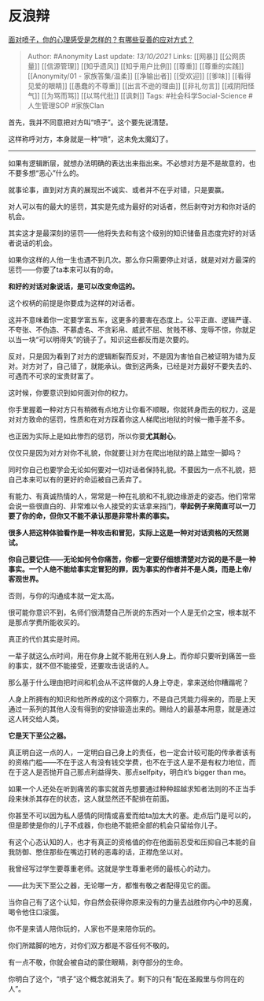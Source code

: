 # 反浪辩
[面对喷子，你的心理感受是怎样的？有哪些妥善的应对方式？](https://www.zhihu.com/question/27507216/answer/1007913097)

> Author: #Anonymity 
Last update: *13/10/2021* 
Links: [[网暴]] [[公网质量]] [[信源管理]] [[知乎遗风]] [[知乎用户比例]] [[尊重]] [[尊重的实践]] [[Anonymity/01 - 家族答集/温柔]] [[净输出者]] [[受欢迎]] [[爹味]] [[看得见爱的眼睛]] [[愚蠢的不尊重]] [[出言不逊的理由]] [[非礼勿言]] [[戒阴阳怪气]] [[为骂而骂]] [[以骂代批]] [[讽刺]]
Tags:  #社会科学Social-Science #人生管理SOP #家族Clan 

首先，我并不同意把对方叫“喷子”。这个要先说清楚。

这样称呼对方，本身就是一种“喷”，这未免太魔幻了。

---

如果有逻辑断层，就想办法明确的表达出来指出来。不必想对方是不是故意的，也不要多想“恶心”什么的。

就事论事，直到对方真的展现出不诚实、或者并不在乎对错，只是要赢。

对人可以有的最大的惩罚，其实是先成为最好的对话者，然后剥夺对方和你对话的机会。

其实这才是最深刻的惩罚——他将失去和有这个级别的知识储备且态度完好的对话者说话的机会。

如果你这样的人他一生也遇不到几次。那么你只需要停止对话，就是对对方最深的惩罚——你要了ta本来可以有的命。

**和好的对话对象说话，是可以改变命运的。**

这个权柄的前提是你要成为这样的对话者。

这并不意味着你一定要学富五车，这更多的要害在态度上。公平正直、逻辑严谨、不夸张、不伪造、不慕虚名、不贪彩帛、威武不屈、贫贱不移、宠辱不惊，你就足以当一块“可以明得失”的镜子了。知识这些都反而是次要的。

反对，只是因为看到了对方的逻辑断裂而反对，不是因为害怕自己被证明为错为反对。对方对了，自己错了，就能承认。做到这两条，已经是对方最好不要失去的、可遇而不可求的宝贵财富了。

  

这时候，你要意识到如何面对你的权力。

你手里握着一种对方只有稍微有点地方让你看不顺眼，你就转身而去的权力，这是对对方致命的惩罚，性质和在对方踩着你这人梯爬出地狱的时候一撒手差不多。

也正因为实际上是如此惨烈的惩罚，所以你要**尤其耐心**。

仅仅只是因为对方对你不礼貌，你就要让对方在爬出地狱的路上踏空一脚吗？

同时你自己也要学会无论如何要对一切对话者保持礼貌。不要因为一点不礼貌，把自己本来可以有的更好的命运被自己丢弃了。

有能力、有真诚热情的人，常常是一种在礼貌和不礼貌边缘游走的姿态。他们常常会说一些很直白的、非常难以令人接受的实话拿来挡门，**举起例子来简直可以一刀要了你的命，但你又不能不承认那是非常朴素的事实。**

**很多人把这种体验看作是一种攻击和冒犯，实际上这是一种对对话资格的天然测试。**

**你自己要记住——无论如何令你痛苦，你都一定要仔细想清楚对方说的是不是一种事实。一个人绝不能给事实定冒犯的罪，因为事实的作者并不是人类，而是上帝/客观世界。**

否则，与你的沟通成本就一定太高。

很可能你意识不到，名师们很清楚自己所说的东西对一个人是无价之宝，根本就不是那点学费所能收买的。

真正的代价其实是时间。

一辈子就这么点时间，用在你身上就不能用在别人身上。而你却只要听到痛苦一些的事实，就不但不能接受，还要攻击说话的人。

那么基于什么理由把时间和机会从不这样做的人身上夺走，拿来送给你糟蹋呢？

人身上所拥有的知识和他所养成的这个洞察力，不是自己凭能力得来的，而是上天通过一系列的其他人没有得到的安排锻造出来的。赐给人的最基本用意，就是通过这人转交给人类。

**它是天下至公之器。**

真正明白这一点的人，一定明白自己身上的责任，也一定会计较可能的传承者该有的资格门槛——不在于这人有没有钱交学费，也不在于这人是不是有权力地位，而在于这人是否抛开自己那点利益得失、那点selfpity，明白it’s bigger than me。

如果一个人还处在听到痛苦的事实就首先想要通过种种超越求知者法则的不正当手段来抹杀其存在的状态，这人就显然还不配排在前面。

你甚至不可以因为私人感情的同情或喜爱而给ta加太大的塞。走点后门是可以的，但是即使是你的儿子不成器，你也绝不能把全部的机会只留给你儿子。

有这个心态认知的人，也才有真正的资格值的你在他面前忍受和压抑自己本能的自我防御、憋住那些在嘴边打转的恶毒的话，正襟危坐以对。

我曾经写过学生要尊重老师。这就是学生尊重老师的最核心的动力。

——此为天下至公之器，无论哪一方，都惟有敬之者配得见它的面。

当你自己有了这个认知，你自然会获得你原来没有的力量去战胜你内心中的恶魔，喝令他住口滚蛋。

你不是来请人陪你玩的，人家也不是来陪你玩的。

你们所踏脚的地方，对你们双方都是不容任何不敬的。

有一点不敬，你就会被自动的蒙住眼睛，剥夺部分的生命。

你明白了这个，“喷子”这个概念就消失了。剩下的只有“配在圣殿里与你同在的人”。